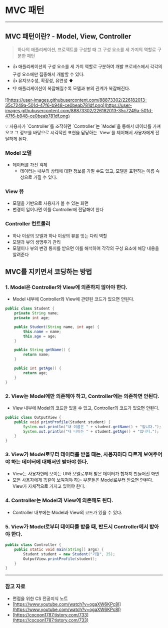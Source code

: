 # MVC 패턴

---

## MVC 패턴이란? - Model, View, Controller

> 하나의 애플리케이션, 프로젝트를 구성할 때 그 구성 요소를 세 가지의 역할로 구분한 패턴

- 👍 애플리케이션의 구성 요소를 세 가지 역할로 구분하여 개발 프로세스에서 각각의 구성 요소에만 집중해서 개발할 수 있다.
- 👍 유지보수성, 확장성, 유연성 ⬆
- 👎 애플리케이션이 복잡해질수록 모델과 뷰의 관계가 복잡해진다.

![https://user-images.githubusercontent.com/88873302/226182013-35c7249a-501d-47f6-b948-ce0beab781df.png](https://user-images.githubusercontent.com/88873302/226182013-35c7249a-501d-47f6-b948-ce0beab781df.png)

<aside>
💡 사용자가 `Controller`를 조작하면 `Controller`는 `Model`을 통해서 데이터를 가져오고 그 정보를 바탕으로 시각적인 표현을 담당하는 `View`를 제어해서 사용자에게 전달하게 된다.

</aside>

### Model 모델

- 데이터를 가진 객체
    - 데이터는 내부의 상태에 대한 정보를 가질 수도 있고, 모델을 표현하는 이름 속성으로 가질 수 있다.

### View 뷰

- 모델을 기반으로 사용자가 볼 수 있는 화면
- 변경이 일어나면 이를 Controller에 전달해야 한다

### Controller 컨트롤러

- 하나 이상의 모델과 하나 이상의 뷰를 잇는 다리 역할
- 모델과 뷰의 생명주기 관리
- 모델이나 뷰의 변경 통지를 받으면 이를 해석하여 각각의 구성 요소에 해당 내용을 알려준다

## MVC를 지키면서 코딩하는 방법

### 1. Model은 Controller와 View에 의존하지 않아야 한다.

- Model 내부에 Controller와 View에 관련된 코드가 있으면 안된다.

```java
public class Student {
    private String name;
    private int age;

    public Student(String name, int age) {
        this.name = name;
        this.age = age;
    }

    public String getName() {
        return name;
    }

    public int getAge() {
        return age;
    }
}
```

### 2. View는 Model에만 의존해야 하고, Controller에는 의존하면 안된다.

- View 내부에 Model의 코드만 있을 수 있고, Controller의 코드가 있으면 안된다.

```java
public class OutputView {
    public void printProfile(Student student) {
        System.out.println("내 이름은 " + student.getName() + "입니다.");
        System.out.println("내 나이는 " + student.getAge() + "입니다.");
    }
}
```

### 3. View가 Model로부터 데이터를 받을 때는, 사용자마다 다르게 보여주어야 하는 데이터에 대해서만 받아야 한다.

- View는 사용자한테 보이는 UI와 모델로부터 받은 데이터가 합쳐져 만들어진 화면
- 모든 사용자에게 똑같이 보여져야 하는 부분들은 Model로부터 받으면 안된다. View가 자체적으로 가지고 있어야 한다.

### 4. Controller는 Model과 View에 의존해도 된다.

- Controller 내부에는 Model과 View의 코드가 있을 수 있다.

### 5. View가 Model로부터 데이터를 받을 때, 반드시 Controller에서 받아야 한다.

```java
public class Controller {
    public static void main(String[] args) {
        Student student = new Student("기철", 25);
        OutputView.printProfile(student);
    }
}
```

---

### 참고 자료

- 면접을 위한 CS 전공지식 노트
- [https://www.youtube.com/watch?v=ogaXW6KPc8I](https://www.youtube.com/watch?v=ogaXW6KPc8I)
- [https://cocoon1787.tistory.com/733](https://cocoon1787.tistory.com/733)